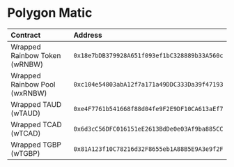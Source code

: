 # Polygon Matic

| Contract | Address |
| :--- | :--- |
| Wrapped Rainbow Token \(wRNBW\) | `0x18e7bDB379928A651f093ef1bC328889b33A560c` |
| Wrapped Rainbow Pool \(wxRNBW\) | `0xc104e54803abA12f7a171a49DDC333Da39f47193` |
| Wrapped TAUD \(wTAUD\) | `0xe4F7761b541668f88d04fe9F2E9DF10CA613aEf7` |
| Wrapped TCAD \(wTCAD\) | `0x6d3cC56DFC016151eE2613BdDe0e03Af9ba885CC` |
| Wrapped TGBP \(wTGBP\) | `0x81A123f10C78216d32F8655eb1A88B5E9A3e9f2F` |

